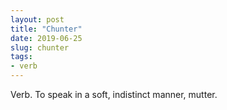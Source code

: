 ```yaml
---
layout: post
title: "Chunter"
date: 2019-06-25
slug: chunter
tags:
- verb
---
```


Verb. To speak in a soft, indistinct manner, mutter.
